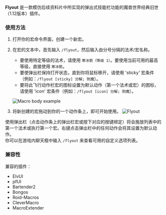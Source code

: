 **Flyout** 是一款模仿后续资料片中所实现的弹出式技能栏功能的魔兽世界经典旧世（1.12版本）插件。

### 使用方法
1. 打开你的宏命令界面，创建一个新宏。
2. 在宏的文本中，首先输入 `/flyout`，然后输入由分号分隔的法术/宏名称。
   - 要使用特定等级的法术，请使用 `寒冰箭（等级 1）`。要使用当前可用的最高等级，直接使用 `寒冰箭`。
   - 要使弹出栏保持打开状态，直到你将鼠标移开，请使用 'sticky' 宏条件（例如：`/flyout [sticky] 分解; 附魔`）。
   - 要将此飞行动作栏宏的图标设置为默认动作（第一个法术或宏）的图标，请使用 'icon' 宏条件（例如：`/flyout [icon] 分解; 附魔`）。

   ![Macro body example](screenshots/macro.png)

3. 将新创建的宏拖动到你的一个动作条上，即可开始使用。
   ![Flyout](screenshots/bar.png)

使用弹出栏（点击动作条上的弹出栏宏或按下对应的按键绑定）将会施放列表中的第一个法术或执行第一个宏。右键点击弹出栏中的任何动作会将其设置为默认动作。  
你可以在游戏内聊天框中输入 `/flyout` 来查看可用的自定义选项列表。

### 兼容性
兼容的插件：
-  ElvUI
-  pfUI
-  Bartender2
-  Bongos
-  Roid-Macros
-  CleverMacro
-  MacroExtender
